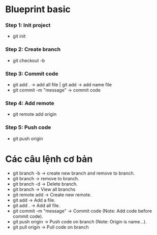 # Blueprint basic

### Step 1: Init project

- git init

### Step 2: Create branch

- git checkout -b <branch name>

### Step 3: Commit code

- git add . -> add all file | git add <name file> -> add name file
- git commit -m "message" -> commit code

### Step 4: Add remote

- git remote add origin <link repo ssh>

### Step 5: Push code

- git push origin <branch name>

# Các câu lệnh cơ bản

- git branch -b <branch name> -> create new branch and remove to branch.
- git branch <branch name> -> remove to branch.
- git branch -d <branch name> -> Delete branch.
- git branch -> View all branchs
- git remote add <remote name> <link remote> -> Create new remote.
- git add <file name> -> Add a file.
- git add . -> Add all file.
- git commit -m "message" -> Commit code (Note: Add code before commit code).
- git push origin <branch name> -> Push code on branch (Note: Origin is name...).
- git pull origin <branch name> -> Pull code on branch
